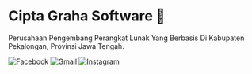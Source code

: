 # Cipta Graha Software 👋

Perusahaan Pengembang Perangkat Lunak Yang Berbasis Di Kabupaten Pekalongan, Provinsi Jawa Tengah.

[![Facebook](https://img.shields.io/badge/Facebook-%231877F2.svg?style=for-the-badge&logo=Facebook&logoColor=white)](https://www.facebook.com/CiptaGrahaSoftware)
[![Gmail](https://img.shields.io/badge/Gmail-D14836?style=for-the-badge&logo=gmail&logoColor=white)](mailto:ciptagrahasoftware@gmail.com)
[![Instagram](https://img.shields.io/badge/Instagram-%23E4405F.svg?style=for-the-badge&logo=Instagram&logoColor=white)](https://www.instagram.com/ciptagrahasoftware)
